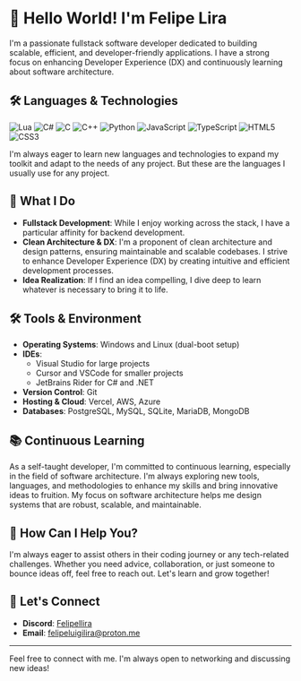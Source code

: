 # 👋 Hello World! I'm Felipe Lira

I'm a passionate fullstack software developer dedicated to building scalable, efficient, and developer-friendly applications. I have a strong focus on enhancing Developer Experience (DX) and continuously learning about software architecture.

## 🛠️ Languages & Technologies

![Lua](https://img.shields.io/badge/lua-%232C2D72.svg?style=for-the-badge&logo=lua&logoColor=white)
![C#](https://img.shields.io/badge/c%23-%23239120.svg?style=for-the-badge&logo=csharp&logoColor=white)
![C](https://img.shields.io/badge/c-%2300599C.svg?style=for-the-badge&logo=c&logoColor=white)
![C++](https://img.shields.io/badge/c++-%2300599C.svg?style=for-the-badge&logo=c%2B%2B&logoColor=white)
![Python](https://img.shields.io/badge/python-3670A0?style=for-the-badge&logo=python&logoColor=ffdd54)
![JavaScript](https://img.shields.io/badge/javascript-%23323330.svg?style=for-the-badge&logo=javascript&logoColor=%23F7DF1E)
![TypeScript](https://img.shields.io/badge/typescript-%23007ACC.svg?style=for-the-badge&logo=typescript&logoColor=white)
![HTML5](https://img.shields.io/badge/html5-%23E34F26.svg?style=for-the-badge&logo=html5&logoColor=white)
![CSS3](https://img.shields.io/badge/css3-%231572B6.svg?style=for-the-badge&logo=css3&logoColor=white)

I'm always eager to learn new languages and technologies to expand my toolkit and adapt to the needs of any project. But these are the languages I usually use for any project.

## 💼 What I Do

- **Fullstack Development**: While I enjoy working across the stack, I have a particular affinity for backend development.
- **Clean Architecture & DX**: I'm a proponent of clean architecture and design patterns, ensuring maintainable and scalable codebases. I strive to enhance Developer Experience (DX) by creating intuitive and efficient development processes.
- **Idea Realization**: If I find an idea compelling, I dive deep to learn whatever is necessary to bring it to life.

## 🛠️ Tools & Environment

- **Operating Systems**: Windows and Linux (dual-boot setup)
- **IDEs**: 
  - Visual Studio for large projects
  - Cursor and VSCode for smaller projects
  - JetBrains Rider for C# and .NET
- **Version Control**: Git
- **Hosting & Cloud**: Vercel, AWS, Azure
- **Databases**: PostgreSQL, MySQL, SQLite, MariaDB, MongoDB

## 📚 Continuous Learning

As a self-taught developer, I'm committed to continuous learning, especially in the field of software architecture. I'm always exploring new tools, languages, and methodologies to enhance my skills and bring innovative ideas to fruition. My focus on software architecture helps me design systems that are robust, scalable, and maintainable.

## 🤗 How Can I Help You?

I'm always eager to assist others in their coding journey or any tech-related challenges. Whether you need advice, collaboration, or just someone to bounce ideas off, feel free to reach out. Let's learn and grow together!

## 🤝 Let's Connect

- **Discord**: [Felipellira](https://discordapp.com/users/discordapp.com/users/889898811529502740)
- **Email**: [felipeluigilira@proton.me](mailto:felipeluigilira@proton.me)

---

Feel free to connect with me. I'm always open to networking and discussing new ideas!
